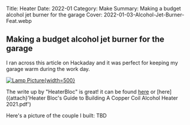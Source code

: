 Title: Heater 
Date: 2022-01 
Category: Make
Summary: Making a budget alcohol jet burner for the garage 
Cover: 2022-01-03-Alcohol-Jet-Burner-Feat.webp 

## Making a budget alcohol jet burner for the garage 

I ran across this article on Hackaday and it was perfect for keeping my garage warm during the work day. 

[![Lamp Picture]({attach}2022-01-03-Alcohol-Jet-Burner-Feat.webp "Lamp Pic"){width=500}](https://hackaday.com/2022/01/06/7-tent-heater-provides-comfort-on-a-budget) 

The write up by "HeaterBloc" is great! it can be found [here](https://drive.google.com/file/d/1N-q3Zu6jngpSJdXUoSkWl4YKb26RCvAV) or [here]({attach}'Heater Bloc's Guide to Building A Copper Coil Alcohol Heater 2021.pdf')

Here's a picture of the couple I built: TBD 
